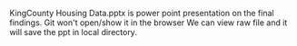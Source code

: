  KingCounty Housing Data.pptx is power point presentation on the final findings. Git won't open/show it in the browser
 We can view raw file and it will save the ppt in local directory.

